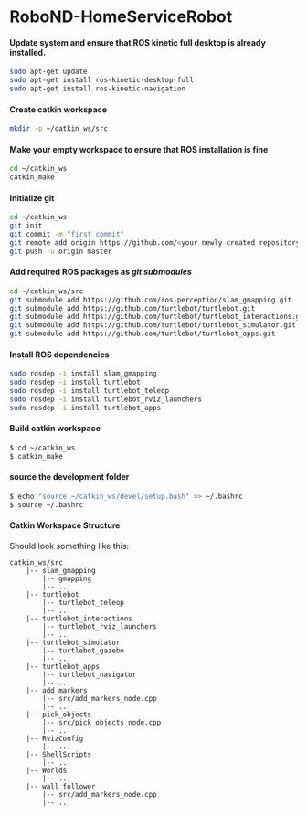 # RoboND-HomeServiceRobot
#### Update system and ensure that ROS kinetic full desktop is already installed.

```bash
sudo apt-get update
sudo apt-get install ros-kinetic-desktop-full
sudo apt-get install ros-kinetic-navigation
```



#### Create catkin workspace

```bash
mkdir -p ~/catkin_ws/src
```


#### Make your empty workspace to ensure that ROS installation is fine

```bash
cd ~/catkin_ws
catkin_make
```


#### Initialize git

```bash
cd ~/catkin_ws
git init
git commit -m "first commit"
git remote add origin https://github.com/<your newly created repository name>.git
git push -u origin master
```


#### Add required ROS packages as *git submodules*

```bash
cd ~/catkin_ws/src
git submodule add https://github.com/ros-perception/slam_gmapping.git
git submodule add https://github.com/turtlebot/turtlebot.git
git submodule add https://github.com/turtlebot/turtlebot_interactions.git
git submodule add https://github.com/turtlebot/turtlebot_simulator.git
git submodule add https://github.com/turtlebot/turtlebot_apps.git
```


#### Install ROS dependencies

```bash
sudo rosdep -i install slam_gmapping
sudo rosdep -i install turtlebot
sudo rosdep -i install turtlebot_teleop
sudo rosdep -i install turtlebot_rviz_launchers
sudo rosdep -i install turtlebot_apps
```


#### Build catkin workspace

```bash
$ cd ~/catkin_ws
$ catkin_make
```


#### source the development folder

```bash
$ echo "source ~/catkin_ws/devel/setup.bash" >> ~/.bashrc
$ source ~/.bashrc
```


#### Catkin Workspace Structure

Should look something like this:
```
catkin_ws/src
    |-- slam_gmapping
        |-- gmapping
        |-- ...
    |-- turtlebot
        |-- turtlebot_teleop
        |-- ...
    |-- turtlebot_interactions
        |-- turtlebot_rviz_launchers
        |-- ...
    |-- turtlebot_simulator
        |-- turtlebot_gazebo
        |-- ...
    |-- turtlebot_apps
        |-- turtlebot_navigator
        |-- ...
    |-- add_markers
        |-- src/add_markers_node.cpp
        |-- ...
    |-- pick_objects
        |-- src/pick_objects_node.cpp
        |-- ...
    |-- RvizConfig
        |-- ...
    |-- ShellScripts
        |-- ...
    |-- Worlds
        |-- ...
    |-- wall_follower
        |-- src/add_markers_node.cpp
        |-- ...
```